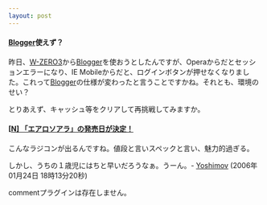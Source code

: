 ```yaml
---
layout: post
---
```

<h4><a href="http://www.blogger.com">Blogger</a>使えず？</h4>
<p>昨日、<a href="/?page=SHARP+WS003SH" class="wikipage">W-ZERO3</a>から<a href="http://www.blogger.com">Blogger</a>を使おうとしたんですが、Operaからだとセッションエラーになり、IE Mobileからだと、ログインボタンが押せなくなりました。これって<a href="http://www.blogger.com">Blogger</a>の仕様が変わったと言うことですかね。それとも、環境のせい？</p>
<p>とりあえず、キャッシュ等をクリアして再挑戦してみますか。</p>
<h4>[<a href="http://netafull.net/toy/012215.html">N] 「エアロソアラ」の発売日が決定！</a></h4>
<p>こんなラジコンが出るんですね。値段と言いスペックと言い、魅力的過ぎる。</p>
<p>しかし、うちの１歳児にはちと早いだろうなぁ。うーん。- <a href="/?page=Yoshimov" class="wikipage">Yoshimov</a> (2006年01月24日 18時13分20秒)</p>
<p><span class="error">commentプラグインは存在しません。</span> </p>
